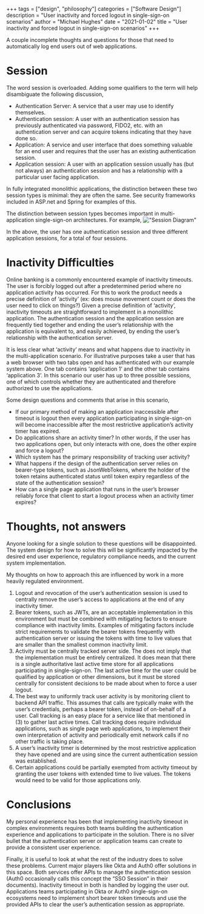 +++
tags = ["design", "philosophy"]
categories = ["Software Design"]
description = "User inactivity and forced logout in single-sign-on scenarios"
author = "Michael Hughes"
date = "2021-01-02"
title = "User inactivity and forced logout in single-sign-on scenarios" 
+++

A couple incomplete thoughts and questions for those that need to automatically log end users out of web applications.

<!--more-->

# Session

The word session is overloaded. Adding some qualifiers to the term will help disambiguate the following discussion,
-	Authentication Server: A service that a user may use to identify themselves.
-	Authentication session: A user with an authentication session has previously authenticated via password, FIDO2, etc. with an authentication server and can acquire tokens indicating that they have done so.
-	Application: A service and user interface that does something valuable for an end user and requires that the user has an existing authentication session.
-	Application session: A user with an application session usually has (but not always) an authentication session and has a relationship with a particular user facing application.

In fully integrated monolithic applications, the distinction between these two session types is minimal: they are often the same. See security frameworks included in ASP.net and Spring for examples of this. 

The distinction between session types becomes important in multi-application single-sign-on architectures. For example,
!["Session Diagram"](/images/2021-01-02/on-sessions.svg "A diagram depicting multiple applications")

In the above, the user has one authentication session and three different application sessions, for a total of four sessions.

# Inactivity Difficulties

Online banking is a commonly encountered example of inactivity timeouts. The user is forcibly logged out after a predetermined period where no application activity has occurred. For this to work the product needs a precise definition of ‘activity’ (ex: does mouse movement count or does the user need to click on things?) 
Given a precise definition of ‘activity’, inactivity timeouts are straightforward to implement in a monolithic application. The authentication session and the application session are frequently tied together and ending the user’s relationship with the application is equivalent to, and easily achieved, by ending the user’s relationship with the authentication server.

It is less clear what ‘activity’ means and what happens due to inactivity in the multi-application scenario. For illustrative purposes take a user that has a web browser with two tabs open and has authenticated with our example system above. One tab contains ‘application 1’ and the other tab contains ‘application 3’. In this scenario our user has up to three possible sessions, one of which controls whether they are authenticated and therefore authorized to use the applications.

Some design questions and comments that arise in this scenario,
-	If our primary method of making an application inaccessible after timeout is logout then every application participating in single-sign-on will become inaccessible after the most restrictive application’s activity timer has expired.
-	Do applications share an activity timer? In other words, if the user has two applications open, but only interacts with one, does the other expire and force a logout?
-	Which system has the primary responsibility of tracking user activity?
-	What happens if the design of the authentication server relies on bearer-type tokens, such as JsonWebTokens, where the holder of the token retains authenticated status until token expiry regardless of the state of the authentication session?
-	How can a single page application that runs in the user’s browser reliably force that client to start a logout process when an activity timer expires?

# Thoughts, not answers

Anyone looking for a single solution to these questions will be disappointed. The system design for how to solve this will be significantly impacted by the desired end user experience, regulatory compliance needs, and the current system implementation. 

My thoughts on how to approach this are influenced by work in a more heavily regulated environment.
1)	Logout and revocation of the user’s authentication session is used to centrally remove the user’s access to applications at the end of any inactivity timer.
2)	Bearer tokens, such as JWTs, are an acceptable implementation in this environment but must be combined with mitigating factors to ensure compliance with inactivity limits. Examples of mitigating factors include strict requirements to validate the bearer tokens frequently with authentication server or issuing the tokens with time to live values that are smaller than the smallest common inactivity limit.
3)	Activity must be centrally tracked server side. The does not imply that the implementation must be entirely centralized. It does mean that there is a single authoritative last active time store for all applications participating in single-sign-on. The last active time for the user could be qualified by application or other dimensions, but it must be stored centrally for consistent decisions to be made about when to force a user logout.
4)	The best way to uniformly track user activity is by monitoring client to backend API traffic. This assumes that calls are typically make with the user’s credentials, perhaps a bearer token, instead of on-behalf of a user. Call tracking is an easy place for a service like that mentioned in (3) to gather last active times. Call tracking does require individual applications, such as single page web applications, to implement their own interpretation of activity and periodically emit network calls if no other traffic is taking place.
5)	A user’s inactivity timer is determined by the most restrictive application they have opened and are using since the current authentication session was established.
6)	Certain applications could be partially exempted from activity timeout by granting the user tokens with extended time to live values. The tokens would need to be valid for those applications only.

# Conclusions

My personal experience has been that implementing inactivity timeout in complex environments requires both teams building the authentication experience and applications to participate in the solution. There is no silver bullet that the authentication server or application teams can create to provide a consistent user experience.

Finally, it is useful to look at what the rest of the industry does to solve these problems. Current major players like Okta and Auth0 offer solutions in this space. Both services offer APIs to manage the authentication session (Auth0 occasionally calls this concept the “SSO Session” in their documents). Inactivity timeout in both is handled by logging the user out. Applications teams participating in Okta or Auth0 single-sign-on ecosystems need to implement short bearer token timeouts and use the provided APIs to clear the user’s authentication session as appropriate.
